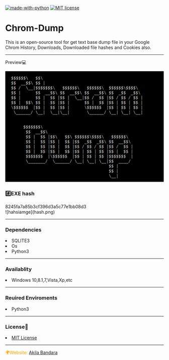 [![made-with-python](https://img.shields.io/badge/Made%20with-Python-1f425f.svg)](https://www.python.org/) [![MIT license](https://img.shields.io/badge/License-MIT-blue.svg)](https://lbesson.mit-license.org/)<br>

# Chrom-Dump
This is an open-source tool for get text base dump file in your Google Chrom History, Downloads, Downloaded file hashes  and Cookies also.
<hr>
Preview💻<br>

![previewimage](preview.png)

<h3>#️⃣EXE hash</h3>
8245fa7a85b3cf396d3a5c77e1bb08d3<br>
![hahsiamge](hash.png)

<hr>
<h3>Dependencies</h3>
<li>SQLITE3</li>
<li>Os</li>
<li>Python3</li>
<hr>
<h3>Availablity</h3>
<li>Windows 10,8.1,7,Vista,Xp,etc</li>
<hr>
<h3>Reuired Enviroments</h3>
<li>Python3</li>
<hr>
<h3>License📃</h3>
<li><a href="https://opensource.org/licenses/MIT">MIT License</a></li>
<hr>
<font color="orange">🌍Website: <a href="http://akilabandara.rf.gd/?i=1">Akila Bandara</a></font>
